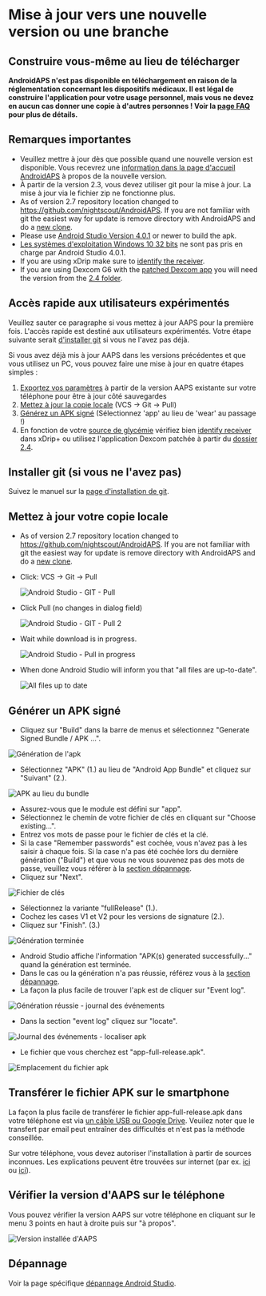 # Mise à jour vers une nouvelle version ou une branche

## Construire vous-même au lieu de télécharger

**AndroidAPS n'est pas disponible en téléchargement en raison de la réglementation concernant les dispositifs médicaux. Il est légal de construire l'application pour votre usage personnel, mais vous ne devez en aucun cas donner une copie à d'autres personnes ! Voir la [page FAQ](../Getting-Started/FAQ.md) pour plus de détails.**

## Remarques importantes

* Veuillez mettre à jour dès que possible quand une nouvelle version est disponible. Vous recevrez une [information dans la page d'accueil AndroidAPS](../Installing-AndroidAPS/Releasenotes#notes-de-version) à propos de la nouvelle version.
* À partir de la version 2.3, vous devez utiliser git pour la mise à jour. La mise à jour via le fichier zip ne fonctionne plus.
* As of version 2.7 repository location changed to <https://github.com/nightscout/AndroidAPS>. If you are not familiar with git the easiest way for update is remove directory with AndroidAPS and do a [new clone](../Installing-AndroidAPS/Building-APK.md).
* Please use [Android Studio Version 4.0.1](https://developer.android.com/studio/) or newer to build the apk.
* [Les systèmes d'exploitation Windows 10 32 bits](../Installing-AndroidAPS/troubleshooting_androidstudio#unable-to-start-daemon-process) ne sont pas pris en charge par Android Studio 4.0.1.
* If you are using xDrip make sure to [identify the receiver](../Configuration/xdrip#identify-receiver).
* If you are using Dexcom G6 with the [patched Dexcom app](../Hardware/DexcomG6#if-using-g6-with-patched-dexcom-app) you will need the version from the [2.4 folder](https://github.com/dexcomapp/dexcomapp/tree/master/2.4).

## Accès rapide aux utilisateurs expérimentés

Veuillez sauter ce paragraphe si vous mettez à jour AAPS pour la première fois. L'accès rapide est destiné aux utilisateurs expérimentés. Votre étape suivante serait [d'installer git](../Installing-AndroidAPS/git-install.rst) si vous ne l'avez pas déjà.

Si vous avez déjà mis à jour AAPS dans les versions précédentes et que vous utilisez un PC, vous pouvez faire une mise à jour en quatre étapes simples :

1. [Exportez vos paramètres](../Usage/ExportImportSettings.html#comment-exporter-les-parametres) à partir de la version AAPS existante sur votre téléphone pour être à jour côté sauvegardes
2. [Mettez à jour la copie locale](../Installing-AndroidAPS/Update-to-new-version.html#mettez-a-jour-votre-copie-locale) (VCS -> Git -> Pull)
3. [Générez un APK signé](../Installing-AndroidAPS/Update-to-new-version.html#generer-un-apk-signe) (Sélectionnez 'app' au lieu de 'wear' au passage !)
4. En fonction de votre [source de glycémie](../Configuration/BG-Source.rst) vérifiez bien [identify receiver](../Configuration/xdrip.html#identifier-le-recepteur) dans xDrip+ ou utilisez l'application Dexcom patchée à partir du [dossier 2.4](https://github.com/dexcomapp/dexcomapp/tree/master/2.4).

## Installer git (si vous ne l'avez pas)

Suivez le manuel sur la [page d'installation de git](../Installing-AndroidAPS/git-install.rst).

## Mettez à jour votre copie locale

* As of version 2.7 repository location changed to <https://github.com/nightscout/AndroidAPS>. If you are not familiar with git the easiest way for update is remove directory with AndroidAPS and do a [new clone](../Installing-AndroidAPS/Building-APK.md).
* Click: VCS -> Git -> Pull
    
    ![Android Studio - GIT - Pull](../images/AndroidStudio361_Update01.png)

* Click Pull (no changes in dialog field)
    
    ![Android Studio - GIT - Pull 2](../images/AndroidStudio361_Update02a.png)

* Wait while download is in progress.
    
    ![Android Studio - Pull in progress](../images/AndroidStudio361_Update03.png)

* When done Android Studio will inform you that "all files are up-to-date".
    
    ![All files up to date](../images/AndroidStudio361_Update04.png)

## Générer un APK signé

<!--- Text is maintained in page building-apk.md --->

* Cliquez sur "Build" dans la barre de menus et sélectionnez "Generate Signed Bundle / APK ...".

![Génération de l'apk](../images/AndroidStudio361_27.png)

* Sélectionnez "APK" (1.) au lieu de "Android App Bundle" et cliquez sur "Suivant" (2.).

![APK au lieu du bundle](../images/AndroidStudio361_28.png)

* Assurez-vous que le module est défini sur "app".
* Sélectionnez le chemin de votre fichier de clés en cliquant sur "Choose existing...".
* Entrez vos mots de passe pour le fichier de clés et la clé.
* Si la case "Remember passwords" est cochée, vous n'avez pas à les saisir à chaque fois. Si la case n'a pas été cochée lors du dernière génération ("Build") et que vous ne vous souvenez pas des mots de passe, veuillez vous référer à la [section dépannage](../Installing-AndroidAPS/troubleshooting_androidstudio#certificats-perdus).
* Cliquez sur "Next".

![Fichier de clés](../images/AndroidStudio361_Update05.png)

* Sélectionnez la variante "fullRelease" (1.). 
* Cochez les cases V1 et V2 pour les versions de signature (2.).
* Cliquez sur "Finish". (3.)

![Génération terminée](../images/AndroidStudio361_32.png)

* Android Studio affiche l'information "APK(s) generated successfully..." quand la génération est terminée.
* Dans le cas ou la génération n'a pas réussie, référez vous à la [section dépannage](../Installing-AndroidAPS/troubleshooting_androidstudio.rst).
* La façon la plus facile de trouver l'apk est de cliquer sur "Event log".

![Génération réussie - journal des événements](../images/AndroidStudio361_33.png)

* Dans la section "event log" cliquez sur "locate".

![Journal des événements - localiser apk](../images/AndroidStudio361_34.png)

* Le fichier que vous cherchez est "app-full-release.apk".

![Emplacement du fichier apk](../images/AndroidStudio361_35.png)

## Transférer le fichier APK sur le smartphone

La façon la plus facile de transférer le fichier app-full-release.apk dans votre téléphone est via [un câble USB ou Google Drive](https://support.google.com/android/answer/9064445?hl=fr). Veuilez noter que le transfert par email peut entraîner des difficultés et n'est pas la méthode conseillée.

Sur votre téléphone, vous devez autoriser l'installation à partir de sources inconnues. Les explications peuvent être trouvées sur internet (par ex. [ici](https://www.expressvpn.com/de/support/vpn-setup/enable-apk-installs-android/) ou [ici](https://www.androidcentral.com/unknown-sources)).

## Vérifier la version d'AAPS sur le téléphone

Vous pouvez vérifier la version AAPS sur votre téléphone en cliquant sur le menu 3 points en haut à droite puis sur "à propos".

![Version installée d'AAPS](../images/Update_VersionCheck.png)

## Dépannage

Voir la page spécifique [dépannage Android Studio](../Installing-AndroidAPS/troubleshooting_androidstudio.rst).